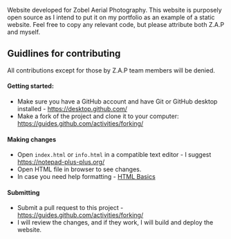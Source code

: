Website developed for Zobel Aerial Photography.
This website is purposely open source as I intend to put it on my portfolio as an example of a static website.
Feel free to copy any relevant code, but please attribute both Z.A.P and myself.

## Guidlines for contributing
All contributions except for those by Z.A.P team members will be denied.

#### Getting started:
- Make sure you have a GitHub account and have Git or GitHub desktop installed - https://desktop.github.com/
- Make a fork of the project and clone it to your computer: https://guides.github.com/activities/forking/

#### Making changes
- Open `index.html` or `info.html` in a compatible text editor - I suggest https://notepad-plus-plus.org/
- Open HTML file in browser to see changes.
- In case you need help formatting - [HTML Basics](https://developer.mozilla.org/en-US/docs/Learn/Getting_started_with_the_web/HTML_basics)

#### Submitting
- Submit a pull request to this project - https://guides.github.com/activities/forking/
- I will review the changes, and if they work, I will build and deploy the website.